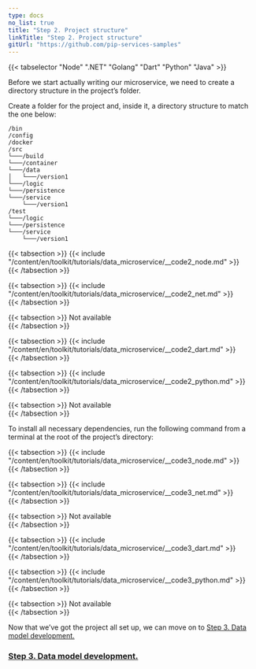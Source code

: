 ```yaml
---
type: docs
no_list: true
title: "Step 2. Project structure"
linkTitle: "Step 2. Project structure" 
gitUrl: "https://github.com/pip-services-samples"
---
```


{{< tabselector "Node" ".NET" "Golang" "Dart" "Python" "Java" >}}

Before we start actually writing our microservice, we need to create a directory structure in the project’s folder.

Create a folder for the project and, inside it, a directory structure to match the one below:

```
/bin
/config
/docker
/src
└───/build
└───/container
└───/data
│   └───/version1
└───/logic
└───/persistence
└───/service
    └───/version1
/test
└───/logic
└───/persistence
└───/service
    └───/version1

```


{{< tabsection >}}
  {{< include "/content/en/toolkit/tutorials/data_microservice/__code2_node.md" >}}  
{{< /tabsection >}}

{{< tabsection >}}
  {{< include "/content/en/toolkit/tutorials/data_microservice/__code2_net.md" >}}    
{{< /tabsection >}}

{{< tabsection >}}
  Not available  
{{< /tabsection >}}

{{< tabsection >}}
  {{< include "/content/en/toolkit/tutorials/data_microservice/__code2_dart.md" >}}    
{{< /tabsection >}}

{{< tabsection >}}
  {{< include "/content/en/toolkit/tutorials/data_microservice/__code2_python.md" >}}
{{< /tabsection >}}

{{< tabsection >}}
  Not available  
{{< /tabsection >}}


To install all necessary dependencies, run the following command from a terminal at the root of the project’s directory:

{{< tabsection >}}
  {{< include "/content/en/toolkit/tutorials/data_microservice/__code3_node.md" >}}  
{{< /tabsection >}}

{{< tabsection >}}
  {{< include "/content/en/toolkit/tutorials/data_microservice/__code3_net.md" >}}    
{{< /tabsection >}}

{{< tabsection >}}
  Not available  
{{< /tabsection >}}

{{< tabsection >}}
  {{< include "/content/en/toolkit/tutorials/data_microservice/__code3_dart.md" >}}    
{{< /tabsection >}}

{{< tabsection >}}
  {{< include "/content/en/toolkit/tutorials/data_microservice/__code3_python.md" >}}
{{< /tabsection >}}

{{< tabsection >}}
  Not available  
{{< /tabsection >}}



Now that we’ve got the project all set up, we can move on to [Step 3. Data model development.](../step2)

<span class="hide-title-link">

### [Step 3. Data model development.](../step2)

</span>
